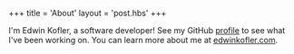 +++
title = 'About'
layout = 'post.hbs'
+++

I'm Edwin Kofler, a software developer! See my GitHub [profile](https://github.com/hyperupcall) to see what I've been working on. You can learn more about me at [edwinkofler.com](https://edwinkofler.com).
